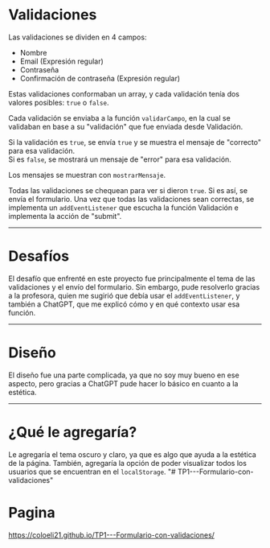 # Validaciones

Las validaciones se dividen en 4 campos: 
- Nombre
- Email (Expresión regular)
- Contraseña
- Confirmación de contraseña (Expresión regular)

Estas validaciones conformaban un array, y cada validación tenía dos valores posibles: `true` o `false`. 

Cada validación se enviaba a la función `validarCampo`, en la cual se validaban en base a su "validación" que fue enviada desde Validación. 

Si la validación es `true`, se envía `true` y se muestra el mensaje de "correcto" para esa validación.  
Si es `false`, se mostrará un mensaje de "error" para esa validación.

Los mensajes se muestran con `mostrarMensaje`.

Todas las validaciones se chequean para ver si dieron `true`. Si es así, se envía el formulario. Una vez que todas las validaciones sean correctas, se implementa un `addEventListener` que escucha la función Validación e implementa la acción de "submit".

---

# Desafíos

El desafío que enfrenté en este proyecto fue principalmente el tema de las validaciones y el envío del formulario. Sin embargo, pude resolverlo gracias a la profesora, quien me sugirió que debía usar el `addEventListener`, y también a ChatGPT, que me explicó cómo y en qué contexto usar esa función.

---

# Diseño

El diseño fue una parte complicada, ya que no soy muy bueno en ese aspecto, pero gracias a ChatGPT pude hacer lo básico en cuanto a la estética.

---

# ¿Qué le agregaría?

Le agregaría el tema oscuro y claro, ya que es algo que ayuda a la estética de la página. También, agregaría la opción de poder visualizar todos los usuarios que se encuentran en el `localStorage`.
"# TP1---Formulario-con-validaciones" 

# Pagina
https://coloeli21.github.io/TP1---Formulario-con-validaciones/
